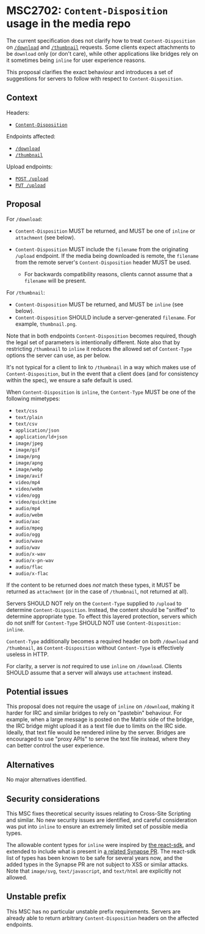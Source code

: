 # MSC2702: `Content-Disposition` usage in the media repo

The current specification does not clarify how to treat `Content-Disposition` on
[`/download`](https://spec.matrix.org/v1.8/client-server-api/#get_matrixmediav3downloadservernamemediaid)
and [`/thumbnail`](https://spec.matrix.org/v1.8/client-server-api/#get_matrixmediav3thumbnailservernamemediaid)
requests. Some clients expect attachments to be `download` only (or don't care), while other applications
like bridges rely on it sometimes being `inline` for user experience reasons.

This proposal clarifies the exact behaviour and introduces a set of suggestions for servers to follow
with respect to `Content-Disposition`.

## Context

Headers:
* [`Content-Disposition`](https://developer.mozilla.org/en-US/docs/Web/HTTP/Headers/Content-Disposition)

Endpoints affected:

* [`/download`](https://spec.matrix.org/v1.8/client-server-api/#get_matrixmediav3downloadservernamemediaid)
* [`/thumbnail`](https://spec.matrix.org/v1.8/client-server-api/#get_matrixmediav3thumbnailservernamemediaid)

Upload endpoints:
* [`POST /upload`](https://spec.matrix.org/v1.8/client-server-api/#post_matrixmediav3upload)
* [`PUT /upload`](https://spec.matrix.org/v1.8/client-server-api/#put_matrixmediav3uploadservernamemediaid)

## Proposal

For `/download`:

* `Content-Disposition` MUST be returned, and MUST be one of `inline` or `attachment` (see below).
* `Content-Disposition` MUST include the `filename` from the originating `/upload` endpoint. If the media
  being downloaded is remote, the `filename` from the remote server's `Content-Disposition` header MUST
  be used.

  * For backwards compatibility reasons, clients cannot assume that a `filename` will be present.

For `/thumbnail`:

* `Content-Disposition` MUST be returned, and MUST be `inline` (see below).
* `Content-Disposition` SHOULD include a server-generated `filename`. For example, `thumbnail.png`.

Note that in both endpoints `Content-Disposition` becomes required, though the legal set of parameters is
intentionally different. Note also that by restricting `/thumbnail` to `inline` it reduces the allowed set
of `Content-Type` options the server can use, as per below.

It's not typical for a client to link to `/thumbnail` in a way which makes use of `Content-Disposition`, but
in the event that a client does (and for consistency within the spec), we ensure a safe default is used.

When `Content-Disposition` is `inline`, the `Content-Type` MUST be one of the following mimetypes:

* `text/css`
* `text/plain`
* `text/csv`
* `application/json`
* `application/ld+json`
* `image/jpeg`
* `image/gif`
* `image/png`
* `image/apng`
* `image/webp`
* `image/avif`
* `video/mp4`
* `video/webm`
* `video/ogg`
* `video/quicktime`
* `audio/mp4`
* `audio/webm`
* `audio/aac`
* `audio/mpeg`
* `audio/ogg`
* `audio/wave`
* `audio/wav`
* `audio/x-wav`
* `audio/x-pn-wav`
* `audio/flac`
* `audio/x-flac`

If the content to be returned does *not* match these types, it MUST be returned as `attachment` (or in the
case of `/thumbnail`, not returned at all).

Servers SHOULD NOT rely on the `Content-Type` supplied to `/upload` to determine `Content-Disposition`. Instead,
the content should be "sniffed" to determine appropriate type. To effect this layered protection, servers which
do not sniff for `Content-Type` SHOULD NOT use `Content-Disposition: inline`.

`Content-Type` additionally becomes a required header on both `/download` and `/thumbnail`, as `Content-Disposition`
without `Content-Type` is effectively useless in HTTP.

For clarity, a server is *not* required to use `inline` on `/download`. Clients SHOULD assume that a server will
always use `attachment` instead.

## Potential issues

This proposal does not require the usage of `inline` on `/download`, making it harder for IRC and similar
bridges to rely on "pastebin" behaviour. For example, when a large message is posted on the Matrix side of
the bridge, the IRC bridge might upload it as a text file due to limits on the IRC side. Ideally, that text
file would be rendered inline by the server. Bridges are encouraged to use "proxy APIs" to serve the text
file instead, where they can better control the user experience.

## Alternatives

No major alternatives identified.

## Security considerations

This MSC fixes theoretical security issues relating to Cross-Site Scripting and similar. No new security issues
are identified, and careful consideration was put into `inline` to ensure an extremely limited set of possible
media types.

The allowable content types for `inline` were inspired by [the react-sdk](https://github.com/matrix-org/matrix-react-sdk/blob/a70fcfd0bcf7f8c85986da18001ea11597989a7c/src/utils/blobs.ts#L51),
and extended to include what is present in [a related Synapse PR](https://github.com/matrix-org/synapse/pull/15988).
The react-sdk list of types has been known to be safe for several years now, and the added types in the Synapse
PR are not subject to XSS or similar attacks. Note that `image/svg`, `text/javascript`, and `text/html` are
explicitly not allowed.

## Unstable prefix

This MSC has no particular unstable prefix requirements. Servers are already able to return arbitrary
`Content-Disposition` headers on the affected endpoints.
